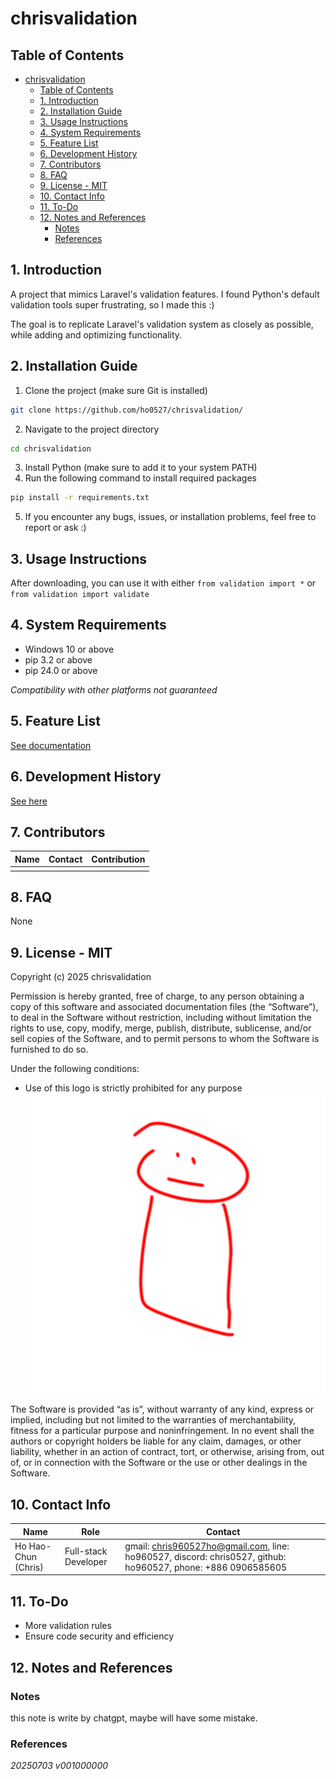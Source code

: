 # chrisvalidation

## Table of Contents
- [chrisvalidation](#chrisvalidation)
	- [Table of Contents](#table-of-contents)
	- [1. Introduction](#1-introduction)
	- [2. Installation Guide](#2-installation-guide)
	- [3. Usage Instructions](#3-usage-instructions)
	- [4. System Requirements](#4-system-requirements)
	- [5. Feature List](#5-feature-list)
	- [6. Development History](#6-development-history)
	- [7. Contributors](#7-contributors)
	- [8. FAQ](#8-faq)
	- [9. License - MIT](#9-license---mit)
	- [10. Contact Info](#10-contact-info)
	- [11. To-Do](#11-to-do)
	- [12. Notes and References](#12-notes-and-references)
		- [Notes](#notes)
		- [References](#references)

<div style="page-break-after: always;"></div>

## 1. Introduction

A project that mimics Laravel's validation features. I found Python's default validation tools super frustrating, so I made this :)

The goal is to replicate Laravel's validation system as closely as possible, while adding and optimizing functionality.

<div style="page-break-after: always;"></div>

## 2. Installation Guide

1. Clone the project (make sure Git is installed)
```bash
git clone https://github.com/ho0527/chrisvalidation/
```

2. Navigate to the project directory
```cmd
cd chrisvalidation
```

3. Install Python (make sure to add it to your system PATH)
4. Run the following command to install required packages
```cmd
pip install -r requirements.txt
```
5. If you encounter any bugs, issues, or installation problems, feel free to report or ask :)

<div style="page-break-after: always;"></div>

## 3. Usage Instructions

After downloading, you can use it with either `from validation import *` or `from validation import validate`

<div style="page-break-after: always;"></div>

## 4. System Requirements

* Windows 10 or above
* pip 3.2 or above
* pip 24.0 or above

*Compatibility with other platforms not guaranteed*

<div style="page-break-after: always;"></div>

## 5. Feature List

[See documentation](introduction_en.md)

<div style="page-break-after: always;"></div>

## 6. Development History

[See here](history.md)

<div style="page-break-after: always;"></div>

## 7. Contributors

| Name | Contact | Contribution |
| ---- | ------- | ------------ |
|      |         |              |

<div style="page-break-after: always;"></div>

## 8. FAQ

None

<div style="page-break-after: always;"></div>

## 9. License - MIT

Copyright (c) 2025 chrisvalidation

Permission is hereby granted, free of charge, to any person obtaining a copy of this software and associated documentation files (the “Software”), to deal in the Software without restriction, including without limitation the rights to use, copy, modify, merge, publish, distribute, sublicense, and/or sell copies of the Software, and to permit persons to whom the Software is furnished to do so.

Under the following conditions:

* Use of this logo is strictly prohibited for any purpose
  ![mainicon](mainicon.png)

The Software is provided “as is”, without warranty of any kind, express or implied, including but not limited to the warranties of merchantability, fitness for a particular purpose and noninfringement. In no event shall the authors or copyright holders be liable for any claim, damages, or other liability, whether in an action of contract, tort, or otherwise, arising from, out of, or in connection with the Software or the use or other dealings in the Software.

<div style="page-break-after: always;"></div>

## 10. Contact Info

| Name | Role | Contact |
| --- | --- | --- |
| Ho Hao-Chun (Chris) | Full-stack Developer | gmail: chris960527ho@gmail.com, line: ho960527, discord: chris0527, github: ho960527, phone: +886 0906585605 |

<div style="page-break-after: always;"></div>

## 11. To-Do

* More validation rules
* Ensure code security and efficiency

<div style="page-break-after: always;"></div>

## 12. Notes and References

### Notes

this note is write by chatgpt, maybe will have some mistake.

<div style="page-break-after: always;"></div>

### References

*20250703 v001000000*